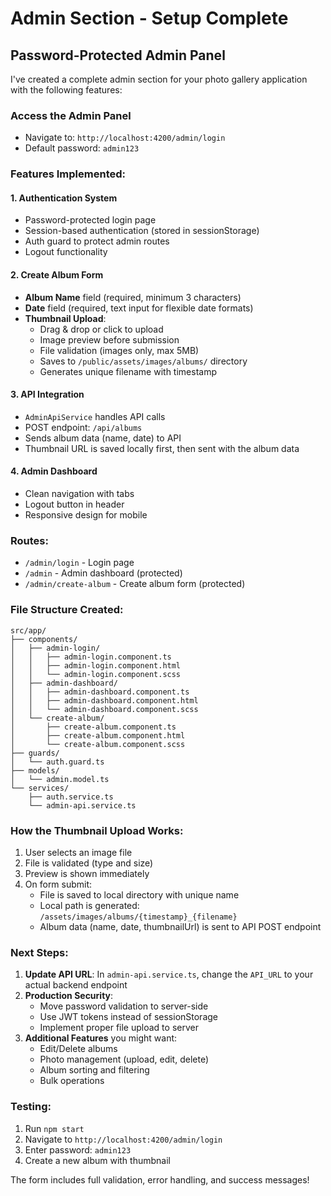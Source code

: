# Admin Section - Setup Complete

## Password-Protected Admin Panel

I've created a complete admin section for your photo gallery application with the following features:

### **Access the Admin Panel**
- Navigate to: `http://localhost:4200/admin/login`
- Default password: `admin123`

### **Features Implemented:**

#### 1. **Authentication System**
- Password-protected login page
- Session-based authentication (stored in sessionStorage)
- Auth guard to protect admin routes
- Logout functionality

#### 2. **Create Album Form**
- **Album Name** field (required, minimum 3 characters)
- **Date** field (required, text input for flexible date formats)
- **Thumbnail Upload**:
  - Drag & drop or click to upload
  - Image preview before submission
  - File validation (images only, max 5MB)
  - Saves to `/public/assets/images/albums/` directory
  - Generates unique filename with timestamp

#### 3. **API Integration**
- `AdminApiService` handles API calls
- POST endpoint: `/api/albums`
- Sends album data (name, date) to API
- Thumbnail URL is saved locally first, then sent with the album data

#### 4. **Admin Dashboard**
- Clean navigation with tabs
- Logout button in header
- Responsive design for mobile

### **Routes:**
- `/admin/login` - Login page
- `/admin` - Admin dashboard (protected)
- `/admin/create-album` - Create album form (protected)

### **File Structure Created:**
```
src/app/
├── components/
│   ├── admin-login/
│   │   ├── admin-login.component.ts
│   │   ├── admin-login.component.html
│   │   └── admin-login.component.scss
│   ├── admin-dashboard/
│   │   ├── admin-dashboard.component.ts
│   │   ├── admin-dashboard.component.html
│   │   └── admin-dashboard.component.scss
│   └── create-album/
│       ├── create-album.component.ts
│       ├── create-album.component.html
│       └── create-album.component.scss
├── guards/
│   └── auth.guard.ts
├── models/
│   └── admin.model.ts
└── services/
    ├── auth.service.ts
    └── admin-api.service.ts
```

### **How the Thumbnail Upload Works:**

1. User selects an image file
2. File is validated (type and size)
3. Preview is shown immediately
4. On form submit:
   - File is saved to local directory with unique name
   - Local path is generated: `/assets/images/albums/{timestamp}_{filename}`
   - Album data (name, date, thumbnailUrl) is sent to API POST endpoint

### **Next Steps:**

1. **Update API URL**: In `admin-api.service.ts`, change the `API_URL` to your actual backend endpoint
2. **Production Security**: 
   - Move password validation to server-side
   - Use JWT tokens instead of sessionStorage
   - Implement proper file upload to server
3. **Additional Features** you might want:
   - Edit/Delete albums
   - Photo management (upload, edit, delete)
   - Album sorting and filtering
   - Bulk operations

### **Testing:**
1. Run `npm start`
2. Navigate to `http://localhost:4200/admin/login`
3. Enter password: `admin123`
4. Create a new album with thumbnail

The form includes full validation, error handling, and success messages!
